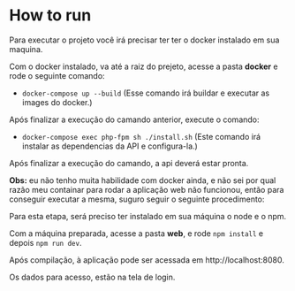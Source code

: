 # How to run
Para executar o projeto você irá precisar ter ter o docker instalado em sua maquina.

Com o docker instalado, va até a raiz do prejeto, acesse a pasta **docker** e rode o seguinte comando:

- ``` docker-compose up --build ``` (Esse comando irá buildar e executar as images do docker.)

Após finalizar a execução do camando anterior, execute o comando:

- ``` docker-compose exec php-fpm sh ./install.sh ``` (Este comando irá instalar as dependencias da API e configura-la.)

Após finalizar a execução do camando, a api deverá estar pronta.

**Obs:** eu não tenho muita habilidade com docker ainda, e não sei por qual razão meu containar para rodar a aplicação web não funcionou, então para conseguir executar a mesma, suguro seguir o seguinte procedimento:

Para esta etapa, será preciso ter instalado em sua máquina o node e o npm.

Com a máquina preparada, acesse a pasta **web**, e rode ```npm install``` e depois ```npm run dev```.

Após compilação, à aplicação pode ser acessada em http://localhost:8080.

Os dados para acesso, estão na tela de login.
